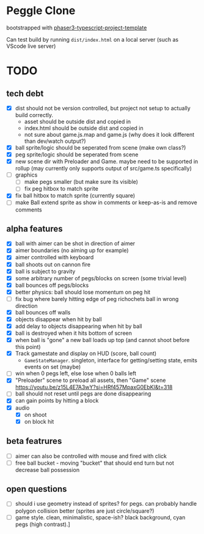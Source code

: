 # Peggle Clone

bootstrapped with [phaser3-typescript-project-template](https://github.com/photonstorm/phaser3-typescript-project-template)

Can test build by running `dist/index.html` on a local server (such as VScode live server)

# TODO

## tech debt

- [x] dist should not be version controlled, but project not setup to actually build correctly.
  - asset should be outside dist and copied in
  - index.html should be outside dist and copied in
  - not sure about game.js.map and game.js (why does it look different than dev/watch output?)
- [x] ball sprite/logic should be seperated from scene (make own class?)
- [x] peg sprite/logic should be seperated from scene
- [x] new scene dir with Preloader and Game. maybe need to be supported in rollup (may currently only supports output of src/game.ts specifically)
- [ ] graphics
  - [ ] make pegs smaller (but make sure its visible)
  - [ ] fix peg hitbox to match sprite
- [x] fix ball hitbox to match sprite (currently square)
- [ ] make Ball extend sprite as show in comments or keep-as-is and remove comments

## alpha features

- [x] ball with aimer can be shot in direction of aimer
- [x] aimer boundaries (no aiming up for example)
- [x] aimer controlled with keyboard
- [x] ball shoots out on cannon fire
- [x] ball is subject to gravity
- [x] some arbitrary number of pegs/blocks on screen (some trivial level)
- [x] ball bounces off pegs/blocks
- [x] better physics: ball should lose momentum on peg hit
- [ ] fix bug where barely hitting edge of peg richochets ball in wrong direction
- [x] ball bounces off walls
- [x] objects disappear when hit by ball
- [x] add delay to objects disappearing when hit by ball
- [x] ball is destroyed when it hits bottom of screen
- [x] when ball is "gone" a new ball loads up top (and cannot shoot before this point)
- [x] Track gamestate and display on HUD (score, ball count)
  - `GameStateManager`. singleton, interface for getting/setting state, emits events on set (maybe)
- [ ] win when 0 pegs left, else lose when 0 balls left
- [x] "Preloader" scene to preload all assets, then "Game" scene https://youtu.be/z15L4E7A3wY?si=HRf457MpaxG0EbKl&t=318
- [ ] ball should not reset until pegs are done disappearing
- [x] can gain points by hitting a block
- [x] audio
  - [x] on shoot
  - [x] on block hit

## beta featrures

- [ ] aimer can also be controlled with mouse and fired with click
- [ ] free ball bucket - moving "bucket" that should end turn but not decrease ball possession

## open questions

- [ ] should i use geometry instead of sprites? for pegs. can probably handle polygon collision better (sprites are just circle/square?)
- [ ] game style. clean, minimalistic, space-ish? black background, cyan pegs (high contrast).]
